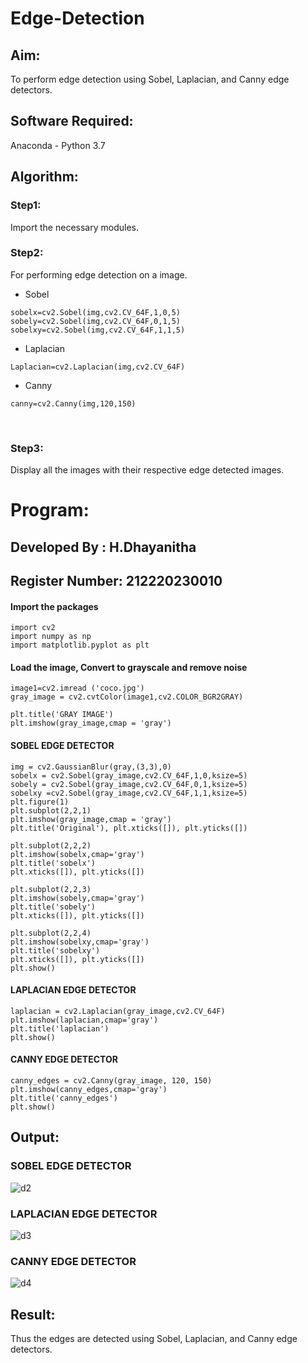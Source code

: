 # Edge-Detection
## Aim:

To perform edge detection using Sobel, Laplacian, and Canny edge detectors.

## Software Required:
Anaconda - Python 3.7

## Algorithm:
### Step1:
Import the necessary modules.
<br>


### Step2:
For performing edge detection on a image.

* Sobel
```
sobelx=cv2.Sobel(img,cv2.CV_64F,1,0,5)
sobely=cv2.Sobel(img,cv2.CV_64F,0,1,5)
sobelxy=cv2.Sobel(img,cv2.CV_64F,1,1,5)
```

* Laplacian
```
Laplacian=cv2.Laplacian(img,cv2.CV_64F)
```

* Canny
```
canny=cv2.Canny(img,120,150)
```
<br>

### Step3:
Display all the images with their respective edge detected images.
<br>
 
# Program:
## Developed By : H.Dhayanitha
## Register Number: 212220230010

#### Import the packages
```
import cv2
import numpy as np
import matplotlib.pyplot as plt
```
#### Load the image, Convert to grayscale and remove noise
```
image1=cv2.imread ('coco.jpg') 
gray_image = cv2.cvtColor(image1,cv2.COLOR_BGR2GRAY)

plt.title('GRAY IMAGE')
plt.imshow(gray_image,cmap = 'gray')
```
#### SOBEL EDGE DETECTOR
```
img = cv2.GaussianBlur(gray,(3,3),0)
sobelx = cv2.Sobel(gray_image,cv2.CV_64F,1,0,ksize=5)
sobely = cv2.Sobel(gray_image,cv2.CV_64F,0,1,ksize=5)
sobelxy =cv2.Sobel(gray_image,cv2.CV_64F,1,1,ksize=5)
plt.figure(1)
plt.subplot(2,2,1)
plt.imshow(gray_image,cmap = 'gray')
plt.title('Original'), plt.xticks([]), plt.yticks([])

plt.subplot(2,2,2)
plt.imshow(sobelx,cmap='gray')
plt.title('sobelx')
plt.xticks([]), plt.yticks([])

plt.subplot(2,2,3)
plt.imshow(sobely,cmap='gray')
plt.title('sobely')
plt.xticks([]), plt.yticks([])

plt.subplot(2,2,4)
plt.imshow(sobelxy,cmap='gray')
plt.title('sobelxy')
plt.xticks([]), plt.yticks([])
plt.show()
```
#### LAPLACIAN EDGE DETECTOR
```
laplacian = cv2.Laplacian(gray_image,cv2.CV_64F)
plt.imshow(laplacian,cmap='gray')
plt.title('laplacian')
plt.show()
```
#### CANNY EDGE DETECTOR
```
canny_edges = cv2.Canny(gray_image, 120, 150)
plt.imshow(canny_edges,cmap='gray')
plt.title('canny_edges')
plt.show()
```
## Output:
### SOBEL EDGE DETECTOR

![d2](https://user-images.githubusercontent.com/75235032/168646074-3b4f2cec-0fe7-4cde-9278-18f7240a2341.jpg)

### LAPLACIAN EDGE DETECTOR

![d3](https://user-images.githubusercontent.com/75235032/168646140-0b03d34c-9639-4a16-879c-f348f79f5873.jpg)

### CANNY EDGE DETECTOR

![d4](https://user-images.githubusercontent.com/75235032/168646155-d30e78df-7981-4a59-9f55-49e0911c5b78.jpg)

## Result:
Thus the edges are detected using Sobel, Laplacian, and Canny edge detectors.

